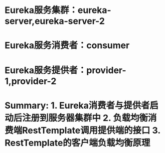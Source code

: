 # Eureka服务集群：eureka-server,eureka-server-2


# Eureka服务消费者：consumer


# Eureka服务提供者：provider-1,provider-2



# Summary: 1. Eureka消费者与提供者启动后注册到服务器集群中 2. 负载均衡消费端RestTemplate调用提供端的接口 3. RestTemplate的客户端负载均衡原理
